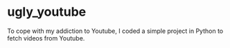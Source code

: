 # ugly_youtube
To cope with my addiction to Youtube, I coded a simple project in Python to fetch videos from Youtube.
